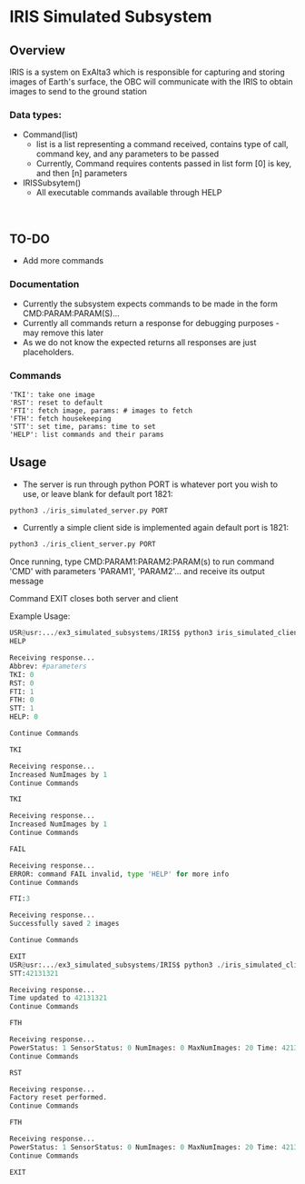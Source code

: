 # IRIS Simulated Subsystem
## Overview
IRIS is a system on ExAlta3 which is responsible for capturing and storing images of Earth's surface, the OBC will communicate with the IRIS to obtain images to send to the ground station

### Data types:
- Command(list)
    - list is a list representing a command received, contains type of call, command key, and any parameters to be passed
    - Currently, Command requires contents passed in list form [0] is key, and then [n] parameters
- IRISSubsytem()
    - All executable commands available through HELP

&nbsp;
## TO-DO
- Add more commands

### Documentation 
- Currently the subsystem expects commands to be made in the form CMD:PARAM:PARAM(S)...
- Currently all commands return a response for debugging purposes - may remove this later
- As we do not know the expected returns all responses are just placeholders.

### Commands
    'TKI': take one image
    'RST': reset to default
    'FTI': fetch image, params: # images to fetch 
    'FTH': fetch housekeeping
    'STT': set time, params: time to set
    'HELP': list commands and their params

## Usage
- The server is run through python PORT is whatever port you wish to use, or leave blank for default port 1821:
```python
python3 ./iris_simulated_server.py PORT
```
- Currently a simple client side is implemented again default port is 1821:
```python
python3 ./iris_client_server.py PORT
```

Once running, type CMD:PARAM1:PARAM2:PARAM(s) to run command 'CMD' with parameters 'PARAM1', 'PARAM2'... and receive its output message

Command EXIT closes both server and client

Example Usage:
```python
USR@usr:.../ex3_simulated_subsystems/IRIS$ python3 iris_simulated_client.py
HELP

Receiving response...
Abbrev: #parameters
TKI: 0
RST: 0
FTI: 1
FTH: 0
STT: 1
HELP: 0

Continue Commands

TKI

Receiving response...
Increased NumImages by 1
Continue Commands

TKI

Receiving response...
Increased NumImages by 1
Continue Commands

FAIL

Receiving response...
ERROR: command FAIL invalid, type 'HELP' for more info
Continue Commands

FTI:3

Receiving response...
Successfully saved 2 images

Continue Commands

EXIT
USR@usr:.../ex3_simulated_subsystems/IRIS$ python3 ./iris_simulated_client.py 
STT:42131321

Receiving response...
Time updated to 42131321
Continue Commands

FTH

Receiving response...
PowerStatus: 1 SensorStatus: 0 NumImages: 0 MaxNumImages: 20 Time: 42131321 Images: ./Server_Photos/ ImageExt: .jpeg TempVIS: 25 TempNIR: 25 TempGATE: 25 TempFLASH: 25 SoftwareVersion: 1.0 
Continue Commands

RST

Receiving response...
Factory reset performed.
Continue Commands

FTH

Receiving response...
PowerStatus: 1 SensorStatus: 0 NumImages: 0 MaxNumImages: 20 Time: 42131321 Images: ./Server_Photos/ ImageExt: .jpeg TempVIS: 25 TempNIR: 25 TempGATE: 25 TempFLASH: 25 SoftwareVersion: 1.0 DateTime: 1707677962 
Continue Commands

EXIT
```
